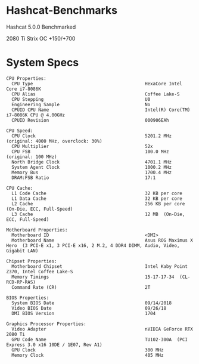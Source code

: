 # Hashcat-Benchmarks

Hashcat 5.0.0 Benchmarked

2080 Ti Strix OC +150/+700

# System Specs

    CPU Properties:
      CPU Type                                          HexaCore Intel Core i7-8086K
      CPU Alias                                         Coffee Lake-S
      CPU Stepping                                      U0
      Engineering Sample                                No
      CPUID CPU Name                                    Intel(R) Core(TM) i7-8086K CPU @ 4.00GHz
      CPUID Revision                                    000906EAh

    CPU Speed:
      CPU Clock                                         5201.2 MHz  (original: 4000 MHz, overclock: 30%)
      CPU Multiplier                                    52x
      CPU FSB                                           100.0 MHz  (original: 100 MHz)
      North Bridge Clock                                4701.1 MHz
      System Agent Clock                                1000.2 MHz
      Memory Bus                                        1700.4 MHz
      DRAM:FSB Ratio                                    17:1

    CPU Cache:
      L1 Code Cache                                     32 KB per core
      L1 Data Cache                                     32 KB per core
      L2 Cache                                          256 KB per core  (On-Die, ECC, Full-Speed)
      L3 Cache                                          12 MB  (On-Die, ECC, Full-Speed)

    Motherboard Properties:
      Motherboard ID                                    <DMI>
      Motherboard Name                                  Asus ROG Maximus X Hero  (3 PCI-E x1, 3 PCI-E x16, 2 M.2, 4 DDR4 DIMM, Audio, Video, Gigabit LAN)

    Chipset Properties:
      Motherboard Chipset                               Intel Kaby Point Z370, Intel Coffee Lake-S
      Memory Timings                                    15-17-17-34  (CL-RCD-RP-RAS)
      Command Rate (CR)                                 2T

    BIOS Properties:
      System BIOS Date                                  09/14/2018
      Video BIOS Date                                   09/26/18
      DMI BIOS Version                                  1704

    Graphics Processor Properties:
      Video Adapter                                     nVIDIA GeForce RTX 2080 Ti
      GPU Code Name                                     TU102-300A  (PCI Express 3.0 x16 10DE / 1E07, Rev A1)
      GPU Clock                                         300 MHz
      Memory Clock                                      405 MHz
